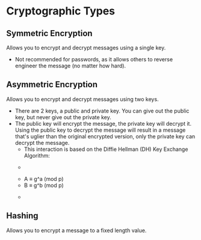 # Cryptographic Types

## Symmetric Encryption
Allows you to encrypt and decrypt messages using a single key. 

- Not recommended for passwords, as it allows others to reverse engineer the message (no matter how hard). 

## Asymmetric Encryption
Allows you to encrypt and decrypt messages using two keys.

- There are 2 keys, a public and private key. You can give out the public key, but never give out the private key.
- The public key will encrypt the message, the private key will decrypt it. Using the public key to decrypt the message will result in a message that's uglier than the original encrypted version, only the private key can decrypt the message.
  - This interaction is based on the Diffie Hellman (DH) Key Exchange Algorithm:
  - ```
  - A ≡ g^a (mod p)
  - B ≡ g^b (mod p)
  - ```
## Hashing
Allows you to encrypt a message to a fixed length value. 
